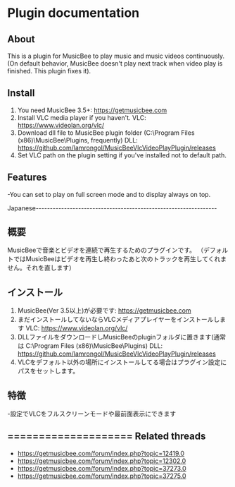 Plugin documentation
====================

About
-----
This is a plugin for MusicBee to play music and music videos continuously.
(On default behavior, MusicBee doesn't play next track when video play is finished. This plugin fixes it).

Install
-----
1. You need MusicBee 3.5+: https://getmusicbee.com
2. Install VLC media player if you haven't.
   VLC: https://www.videolan.org/vlc/
3. Download dll file to MusicBee plugin folder (C:\Program Files (x86)\MusicBee\Plugins, frequently)
   DLL: https://github.com/lamrongol/MusicBeeVlcVideoPlayPlugin/releases
4. Set VLC path on the plugin setting if you've installed not to default path.

Features
-----
-You can set to play on full screen mode and to display always on top.


Japanese----------------------------------------------------------------

概要
-----
MusicBeeで音楽とビデオを連続で再生するためのプラグインです。
（デフォルトではMusicBeeはビデオを再生し終わったあと次のトラックを再生してくれません。それを直します）

インストール
-----
1. MusicBee(Ver 3.5以上)が必要です: https://getmusicbee.com
2. まだインストールしてないならVLCメディアプレイヤーをインストールします
   VLC: https://www.videolan.org/vlc/
3. DLLファイルをダウンロードしMusicBeeのpluginフォルダに置きます(通常は C:\Program Files (x86)\MusicBee\Plugins)
   DLL: https://github.com/lamrongol/MusicBeeVlcVideoPlayPlugin/releases
4. VLCをデフォルト以外の場所にインストールしてる場合はプラグイン設定にパスをセットします。

特徴
-----
-設定でVLCをフルスクリーンモードや最前面表示にできます


====================
Related threads
----
- https://getmusicbee.com/forum/index.php?topic=12419.0
- https://getmusicbee.com/forum/index.php?topic=12302.0
- https://getmusicbee.com/forum/index.php?topic=37273.0
- https://getmusicbee.com/forum/index.php?topic=37275.0
